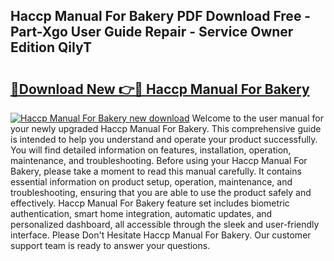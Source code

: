 ## Haccp Manual For Bakery PDF Download Free - Part-Xgo User Guide Repair - Service Owner Edition QiIyT

# <h2><a href="http://bc258.oget.top/?id=Haccp+Manual+For+Bakery">🔗Download New 👉🔴 Haccp Manual For Bakery</a></h2>

[![Haccp Manual For Bakery new download](https://i.imgur.com/5g1atiW.png)](http://bc258.oget.top/?id=Haccp+Manual+For+Bakery)
Welcome to the user manual for your newly upgraded Haccp Manual For Bakery. This comprehensive guide is intended to help you understand and operate your product successfully. You will find detailed information on features, installation, operation, maintenance, and troubleshooting. Before using your Haccp Manual For Bakery, please take a moment to read this manual carefully. It contains essential information on product setup, operation, maintenance, and troubleshooting, ensuring that you are able to use the product safely and effectively. Haccp Manual For Bakery feature set includes biometric authentication, smart home integration, automatic updates, and personalized dashboard, all accessible through the sleek and user-friendly interface. Please Don't Hesitate Haccp Manual For Bakery. Our customer support team is ready to answer your questions.
